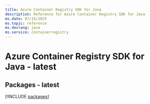 ```yaml
---
title: Azure Container Registry SDK for Java
description: Reference for Azure Container Registry SDK for Java
ms.date: 07/15/2025
ms.topic: reference
ms.devlang: java
ms.service: containerregistry
---
```

# Azure Container Registry SDK for Java - latest
## Packages - latest
[!INCLUDE [packages](container-registry-index.md)]